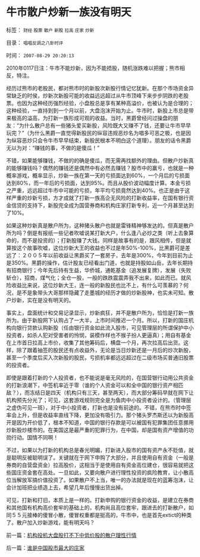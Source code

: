 # 牛市散户炒新一族没有明天

标签： `财经` `股票` `散户` `新股` `拉高` `庄家` `炒新` 

目录： `唱唱反调之八卦时评`

时间： `2007-08-29 20:20:13`

2010年0117日注：牛市不能炒新，因为不能捂股，随机涨跌难以把握；熊市相反，特注。

经历过熊市的老股民，都对熊市时的新股次新股行情记忆犹新。在那个市场资金异常缺乏的时侯，炒新次新股可能的收益远远超过从牛市顶峰下来步步阴跌的老股票。也因为这种经历强烈经验，小盘股总是享有某种高溢价，也被认为是合理的；这种经验，一直持到到一个月以前，大盘泡沫开始为止。牛市时，新股上市总是带来极高的溢高，为打新一族形成可观的收益。当时，黑爵曾经问过操盘的朋友：“为什么散户总有一些猪头爱买新股，风险既大又赚不了钱，还要让牛市早早玩完？”（为什么黑爵一直觉得新股民的纵容违规恶炒名为唱多可恶之极，也是因为纵容恶炒只会令牛市早早结束，新股民根本不明白这个道理）。朋友的话令黑爵无以为对：“赚钱的事，不做的是傻瓜！”

不错，如果能够赚钱，不做的的确是傻瓜，而无需再找额外的理由。但散户炒新真的能够赚钱吗？偶然的赚钱还是偶然中有必然去赚钱？股市中的赢亏，也就是一种概率游戏，概率显示，炒新一族在第一天的亏损面达到60%，一个月后的亏损面达到80%，而一年后的亏损面，达到95%。而且从股价波动幅度计算。本金亏损之严重，远远超过牛市中可能的亏损，年平均亏损竟然达到40%。也正是由于这样严重的炒新亏损，方才成就了打新一族高企无风险的打新收益率，在国有银行资金信贷的支持下，新股完全成为国营券商和机构庄家打新专利，近一个月甚至达到了10%。

如果这种炒新真是散户所为，这种猪头散户也就是雷锋精神够发达的。但真是散户所为吗？倒是有报纸一些记者吹嘘说某打新大户，什么逢八必炒之类（听上去象算命的，而不是投资的）；打新股赚了大钱。同样是故事有的是，跟风相传，但是就算按这个故事吹嘘，这位炒新大王的收益也不过是年50%-100%，比黑爵可是差远了：２００５年以前收益让黑爵买了一套房子，去年是300%，今年到目前为止是350%。黑爵的操作，估计股友已经看出门道，也就是持股如山岳，去年长期持有招商银行；今年先后持有生益，华侨城，通乾基金（追发展复牌），发展（失败斩仓），招商，煤气化；全仓一股，一般的跌跌震震弄我不出来，如此而已。就风险收益比来说，这位炒新大王，连一般的新股民也比不上，有什么可羡慕的？何况，是不是象带头大哥那样隐藏了走墨城的经历才做的炒新股神，也实未可知。散户炒新，实在是没有明天的。

事实上，盘面统计和交易记录显示，炒新疯狂，并不是散户所为，恰恰是打新一族所为。由于新股网下认购占了一大半，上市时间推迟一个月。所以，打新的国庄机构向银行贷款认购新股（任由银行资金如此流入股市，可见管理层的所谓保护中小投资者，如杀人犯对受害者的怜悯，装模作样也不猴子扮人更逼真）；用自有基金在上市首日拉高上市价，收集了其他筹码后，横盘一个月，再次拉高后出货。这样，除了跟着抽签的股民还有点收益外，无论是当日炒新还是一月后的炒次新股，甚至一个季度后买入次新股的股民，亏损机率都远远超过在二级市场买普通旧股票的投资者。

即使是跟着打新的个人投资者，也不能说是毫无风险的，在国营银行动用公共资金的打新浪潮下，中签机率近于零（谁的个人资金可以和全中国的银行资产相匹敌？），而冻结日是四天（机构只有三天，甚至两天），而大部分筹码早就在网下让机构预先分光了；可见，这套游戏规则完全是为鱼肉中小投资者设计的。（管理层之虚伪可见一斑），对于中小投资者，打新也是没有前途的。不错，在熊市时中签率会上升，但是收益率直线下降，更加没有吸引力。那个猪头罗杰斯还以为新股高开是因为开价低了，根本不知道，中国的银行存款是可以被国有犯罪集团任意挪用炒新股炒楼市的。在美国这是最严重的犯罪行为，在中国，却是国有资产增值的功勋行动。国情不同啊！

不过，如果以为打新的机构总是春光明媚，打新进入股市的国有资产永不贬值，就是聪明反被聪明误了。关键就在于网下申购了大部分，并且使用自有资金（一般是券商的自营盘资金）拉高股价，这相当于是使用自有资金高位建仓，很容易就把这些国庄资金套在高处。一旦如此，又要向散户进行理性投资的疯险教育，让小散高位当解放军搞价值投资了。如果散户不上当，唯一的办法就是现在的蓝筹泡沫，让会计加班把业绩造上去，希望几年后慢慢出货出掉。

可见，打新和打旧，本质上是一样的。打新申购的银行资金的收益，是建立在券商和其他国有机构高价套牢的基础上的，机构尚且高位套牢，跟进去的打新散户，如同５５元接棒的傻冒小散，傻冒权重都是挺高的，牛市中，也是首先extict的种类了。散户加入炒新游戏，能有明天吗？



前一篇：[机构投机大盘股打不下中低价股的散户理性行情](../../../2007/8/29/机构投机大盘股打不下中低价股的散户理性行情.md)

后一篇：[谁是中国股市最大的庄家](../../../2007/8/30/谁是中国股市最大的庄家.md)